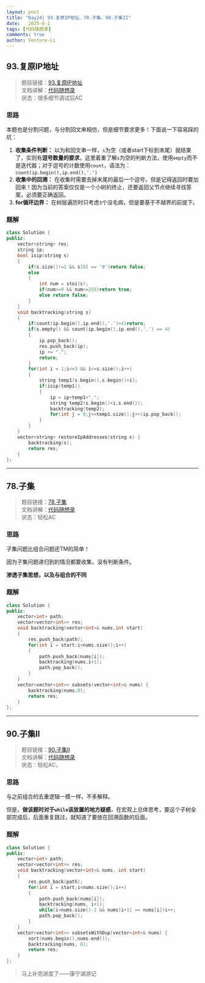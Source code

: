 ```yaml
---
layout: post
title: "Day24| 93.复原IP地址、78.子集、90.子集II"
date:   2025-8-1
tags: [代码随想录]
comments: true
author: Venture-Li
---
```


## 93.复原IP地址

> 题目链接：[93.复原IP地址](https://leetcode.cn/problems/restore-ip-addresses/description/)  
> 文档讲解：[代码随想录](https://www.programmercarl.com/)  
> 状态：很多细节调试后AC

### 思路

本题也是分割问题，与分割回文串相仿，但是细节要求更多！下面说一下容易踩的坑：

1. **收集条件判断：** 以为和回文串一样，`s`为空（或者start下标到末尾）就结束了，实则有**逗号数量的要求**，这里着重了解`s`为空的判断方法，使用`empty`而不是迭代器；对于逗号的计数使用`count`，语法为：`count(ip.begin(),ip.end(),'.')`
2. **收集中的回溯：** 在收集时需要去掉末尾的最后一个逗号，但是记得返回时要加回来！因为当前的答案仅仅是一个小树的终止，还要返回父节点继续寻找答案，必须要正确返回。
3. **for循环边界：** 在树层遍历时只考虑`3`个没毛病，但是要基于不越界的前提下。

### 题解

```c++
class Solution {
public:
    vector<string> res;
    string ip;
    bool isip(string s)
    {
        if(s.size()!=1 && s[0] == '0')return false;
        else
        {
            int num = stoi(s);
            if(num>=0 && num<=255)return true;
            else return false;
        }
    }
    void backtracking(string s)
    {
        if(count(ip.begin(),ip.end(),'.')>4)return;
        if(s.empty() && count(ip.begin(),ip.end(),'.') == 4)
        {
            ip.pop_back();
            res.push_back(ip);
            ip += ".";
            return;
        }
        for(int i = 1;i<=3 && i<=s.size();i++)
        {
            string temp1(s.begin(),s.begin()+i);
            if(isip(temp1))
            {
                ip = ip+temp1+".";
                string temp2(s.begin()+i,s.end());
                backtracking(temp2);
                for(int j = 0;j<=temp1.size();j++)ip.pop_back();
            }
        }
    }
    vector<string> restoreIpAddresses(string s) {
        backtracking(s);
        return res;
    }
};
```

---

## 78.子集

> 题目链接：[78.子集](https://leetcode.cn/problems/subsets/description/)  
> 文档讲解：[代码随想录](https://www.programmercarl.com/)  
> 状态：轻松AC

### 思路

子集问题比组合问题还TM的简单！

因为子集问题递归到的情况都要收集，没有判断条件。

**渗透子集思想，以及与组合的不同**

### 题解

```c++
class Solution {
public:
    vector<int> path;
    vector<vector<int>> res;
    void backtracking(vector<int>& nums,int start)
    {
        res.push_back(path);
        for(int i = start;i<nums.size();i++)
        {
            path.push_back(nums[i]);
            backtracking(nums,i+1);
            path.pop_back();
        }
    }
    vector<vector<int>> subsets(vector<int>& nums) {
        backtracking(nums,0);
        return res;
    }
};
```

---

## 90.子集II

> 题目链接：[90.子集II](https://leetcode.cn/problems/subsets-ii/description/)  
> 文档讲解：[代码随想录](https://www.programmercarl.com/)  
> 状态：轻松AC，

### 思路

与之前组合的去重逻辑一模一样，不多解释。

但是，**做该题时对于`while`该放置的地方疑惑**，在宏观上总体思考，要这个子树全部完成后，后面重复跳过，就知道了要放在回溯函数的后面。

### 题解

```c++
class Solution {
public:
    vector<int> path;
    vector<vector<int>> res;
    void backtracking(vector<int>& nums, int start)
    {
        res.push_back(path);
        for(int i = start;i<nums.size();i++)
        {
            path.push_back(nums[i]);
            backtracking(nums, i+1);
            while(i<nums.size()-1 && nums[i+1] == nums[i])i++;
            path.pop_back();
        }
    }
    vector<vector<int>> subsetsWithDup(vector<int>& nums) {
        sort(nums.begin(),nums.end());
        backtracking(nums, 0);
        return res;
    }
};
```

> 马上补完进度了——康宁湖游记
